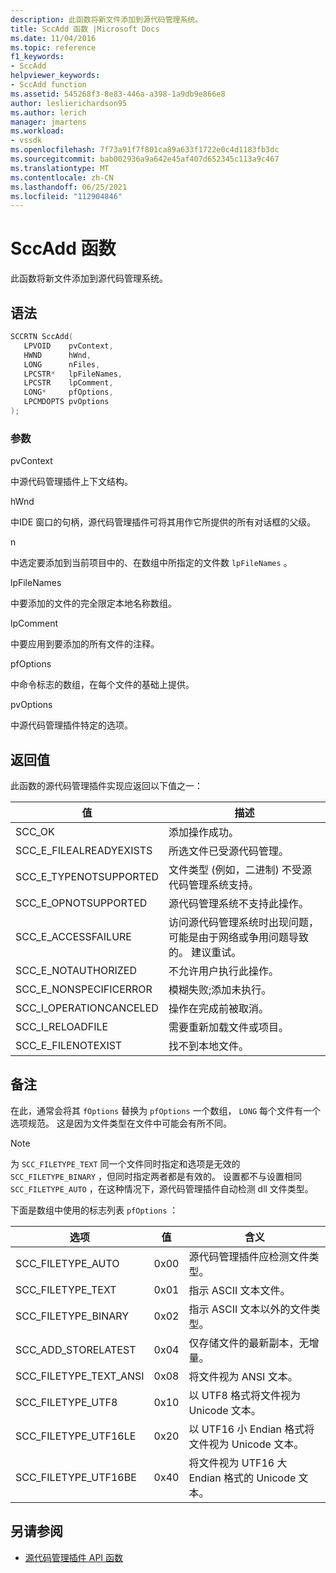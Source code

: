 ```yaml
---
description: 此函数将新文件添加到源代码管理系统。
title: SccAdd 函数 |Microsoft Docs
ms.date: 11/04/2016
ms.topic: reference
f1_keywords:
- SccAdd
helpviewer_keywords:
- SccAdd function
ms.assetid: 545268f3-8e83-446a-a398-1a9db9e866e8
author: leslierichardson95
ms.author: lerich
manager: jmartens
ms.workload:
- vssdk
ms.openlocfilehash: 7f73a91f7f801ca89a633f1722e0c4d1183fb3dc
ms.sourcegitcommit: bab002936a9a642e45af407d652345c113a9c467
ms.translationtype: MT
ms.contentlocale: zh-CN
ms.lasthandoff: 06/25/2021
ms.locfileid: "112904846"
---
```

# <a name="sccadd-function"></a>SccAdd 函数
此函数将新文件添加到源代码管理系统。

## <a name="syntax"></a>语法

```cpp
SCCRTN SccAdd(
   LPVOID    pvContext,
   HWND      hWnd,
   LONG      nFiles,
   LPCSTR*   lpFileNames,
   LPCSTR    lpComment,
   LONG*     pfOptions,
   LPCMDOPTS pvOptions
);
```

### <a name="parameters"></a>参数
 pvContext

中源代码管理插件上下文结构。

 hWnd

中IDE 窗口的句柄，源代码管理插件可将其用作它所提供的所有对话框的父级。

 n

中选定要添加到当前项目中的、在数组中所指定的文件数 `lpFileNames` 。

 lpFileNames

中要添加的文件的完全限定本地名称数组。

 lpComment

中要应用到要添加的所有文件的注释。

 pfOptions

中命令标志的数组，在每个文件的基础上提供。

 pvOptions

中源代码管理插件特定的选项。

## <a name="return-value"></a>返回值
 此函数的源代码管理插件实现应返回以下值之一：

|值|描述|
|-----------|-----------------|
|SCC_OK|添加操作成功。|
|SCC_E_FILEALREADYEXISTS|所选文件已受源代码管理。|
|SCC_E_TYPENOTSUPPORTED|文件类型 (例如，二进制) 不受源代码管理系统支持。|
|SCC_E_OPNOTSUPPORTED|源代码管理系统不支持此操作。|
|SCC_E_ACCESSFAILURE|访问源代码管理系统时出现问题，可能是由于网络或争用问题导致的。 建议重试。|
|SCC_E_NOTAUTHORIZED|不允许用户执行此操作。|
|SCC_E_NONSPECIFICERROR|模糊失败;添加未执行。|
|SCC_I_OPERATIONCANCELED|操作在完成前被取消。|
|SCC_I_RELOADFILE|需要重新加载文件或项目。|
|SCC_E_FILENOTEXIST|找不到本地文件。|

## <a name="remarks"></a>备注
 在此，通常会将其 `fOptions` 替换为 `pfOptions` 一个数组， `LONG` 每个文件有一个选项规范。 这是因为文件类型在文件中可能会有所不同。

> [!NOTE]
> 为 `SCC_FILETYPE_TEXT` 同一个文件同时指定和选项是无效的 `SCC_FILETYPE_BINARY` ，但同时指定两者都是有效的。 设置都不与设置相同 `SCC_FILETYPE_AUTO` ，在这种情况下，源代码管理插件自动检测 dll 文件类型。

 下面是数组中使用的标志列表 `pfOptions` ：

|选项|值|含义|
|------------|-----------|-------------|
|SCC_FILETYPE_AUTO|0x00|源代码管理插件应检测文件类型。|
|SCC_FILETYPE_TEXT|0x01|指示 ASCII 文本文件。|
|SCC_FILETYPE_BINARY|0x02|指示 ASCII 文本以外的文件类型。|
|SCC_ADD_STORELATEST|0x04|仅存储文件的最新副本，无增量。|
|SCC_FILETYPE_TEXT_ANSI|0x08|将文件视为 ANSI 文本。|
|SCC_FILETYPE_UTF8|0x10|以 UTF8 格式将文件视为 Unicode 文本。|
|SCC_FILETYPE_UTF16LE|0x20|以 UTF16 小 Endian 格式将文件视为 Unicode 文本。|
|SCC_FILETYPE_UTF16BE|0x40|将文件视为 UTF16 大 Endian 格式的 Unicode 文本。|

## <a name="see-also"></a>另请参阅
- [源代码管理插件 API 函数](../extensibility/source-control-plug-in-api-functions.md)
